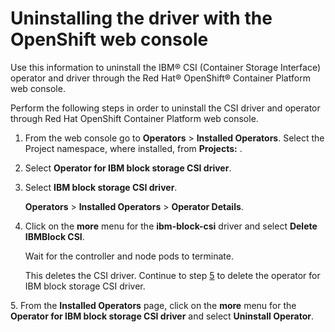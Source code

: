 # Uninstalling the driver with the OpenShift web console

Use this information to uninstall the IBM® CSI (Container Storage Interface) operator and driver through the Red Hat® OpenShift® Container Platform web console.

Perform the following steps in order to uninstall the CSI driver and operator through Red Hat OpenShift Container Platform web console.
1.  From the web console go to **Operators** > **Installed Operators**. Select the Project namespace, where installed, from **Projects:** **<namespace>**.

2.  Select **Operator for IBM block storage CSI driver**.

3.  Select **IBM block storage CSI driver**.

    **Operators** > **Installed Operators** > **Operator Details**.

4.  Click on the **more** menu for the **ibm-block-csi** driver and select **Delete IBMBlock CSI**.

    Wait for the controller and node pods to terminate.

    This deletes the CSI driver. Continue to step [5](#operator) to delete the operator for IBM block storage CSI driver.

<a name="operator"></a>5.  From the **Installed Operators** page, click on the **more** menu for the **Operator for IBM block storage CSI driver** and select **Uninstall Operator**.



